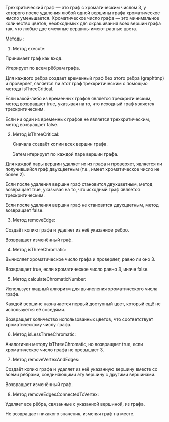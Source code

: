 Трехкритический граф — это граф с хроматическим числом 3, у которого после удаления любой одной вершины графа хроматическое чмсло уменьшается. Хроматическое число графа — это минимальное количество цветов, необходимых для окрашивания всех вершин графа так, что любые две смежные вершины имеют разные цвета.


Методы:
1. Метод execute:


  Принимает граф как вход.

  
  Итерирует по всем рёбрам графа.

  
  Для каждого ребра создает временный граф без этого ребра (graphtmp) и проверяет, является ли этот граф трехкритическим с помощью метода isThreeCritical.

  
  Если какой-либо из временных графов является трехкритическим, метод возвращает true, указывая на то, что исходный граф является трехкритическим.

  
  Если ни один из временных графов не является трехкритическим, метод возвращает false.

  
2. Метод isThreeCritical:


   Сначала создаёт копии всех вершин графа.

   
   Затем итерирует по каждой паре вершин графа.

   
  Для каждой пары вершин удаляет их из графа и проверяет, является ли получившийся граф двухцветным (т.е., имеет хроматическое число не более 2).

  
  Если после удаления вершин граф становится двухцветным, метод возвращает true, указывая на то, что исходный граф является трехкритическим.

  
  Если после удаления вершин граф не становится двухцветным, метод возвращает false.

  
3. Метод removeEdge:


  Создаёт копию графа и удаляет из неё указанное ребро.

  
  Возвращает изменённый граф.

  
4. Метод isThreeChromatic:


  Вычисляет хроматическое число графа и проверяет, равно ли оно 3.

  
  Возвращает true, если хроматическое число равно 3, иначе false.

  
5. Метод calculateChromaticNumber:

   
  Использует жадный алгоритм для вычисления хроматического числа графа.

  
  Каждой вершине назначается первый доступный цвет, который ещё не используется её соседями.

  
  Возвращает количество использованных цветов, что соответствует хроматическому числу графа.

  
6. Метод isLessThreeChromatic:


  Аналогичен методу isThreeChromatic, но возвращает true, если хроматическое число графа не превышает 3.

  
7. Метод removeVertexAndEdges:


  Создаёт копию графа и удаляет из неё указанную вершину вместе со всеми рёбрами, соединяющими эту вершину с другими вершинами.

  
  Возвращает изменённый граф.

  
8. Метод removeEdgesConnectedToVertex:


  Удаляет все рёбра, связанные с указанной вершиной, из графа.

  
  Не возвращает никакого значения, изменяя граф на месте.
